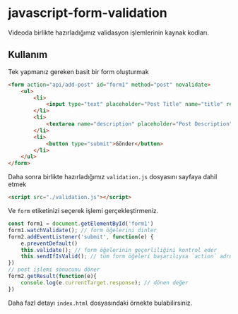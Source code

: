 # javascript-form-validation

Videoda birlikte hazırladığımız validasyon işlemlerinin kaynak kodları.

## Kullanım

Tek yapmanız gereken basit bir form oluşturmak

```html
<form action="api/add-post" id="form1" method="post" novalidate>
    <ul>
        <li>
            <input type="text" placeholder="Post Title" name="title" required>
        </li>
        <li>
            <textarea name="description" placeholder="Post Description" required></textarea>
        </li>
        <li>
            <button type="submit">Gönder</button>
        </li>
    </ul>
</form>
```
Daha sonra birlikte hazırladığımız `validation.js` dosyasını sayfaya dahil etmek

```html
<script src="./validation.js"></script>
```

Ve `form` etiketinizi seçerek işlemi gerçekleştirmeniz.

```javascript
const form1 = document.getElementById('form1')
form1.watchValidate(); // form öğelerini dinler
form2.addEventListener('submit', function(e) {
    e.preventDefault()
    this.validate(); // form öğelerinin geçerliliğini kontrol eder
    this.sendIfIsValid(); // tüm form öğeleri başarılıysa `action` adresine post işlemi gönderir
})
// post işlemi sonucunu döner
form2.getResult(function(e){
    console.log(e.currentTarget.response); // dönen değer
})
```

Daha fazl detayı `index.html` dosyasındaki örnekte bulabilirsiniz.
